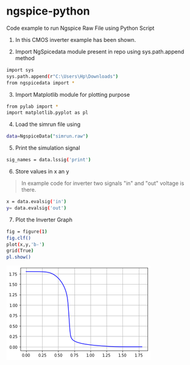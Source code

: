# ngspice-python

Code example to run Ngspice Raw File using Python Script

1. In this CMOS inverter example has been shown.

2. Import NgSpicedata module present in repo using sys.path.append method
```sh
import sys
sys.path.append(r"C:\Users\Hp\Downloads")
from ngspicedata import *
```

3. Import Matplotlib module for plotting purpose
```sh
from pylab import *
import matplotlib.pyplot as pl
```

4. Load the simrun file using
```sh
data=NgspiceData("simrun.raw")
```

5. Print the simulation signal
```sh
sig_names = data.lssig('print') 
```

6. Store values in x an y
>In example code for inverter two signals "in" and "out" voltage is there.
```sh
x = data.evalsig('in')
y= data.evalsig('out')
```

7. Plot the Inverter Graph
```sh
fig = figure(1)
fig.clf()
plot(x,y,'b-')
grid(True)
pl.show()
```
![Output](graph.png)
   
